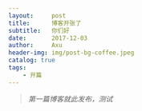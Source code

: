 ```yaml
---
layout:     post
title:      博客开张了
subtitle:   你们好
date:       2017-12-03
author:     Axu
header-img: img/post-bg-coffee.jpeg
catalog: true
tags:
    - 开篇
---
```


> *第一篇博客就此发布，测试*

